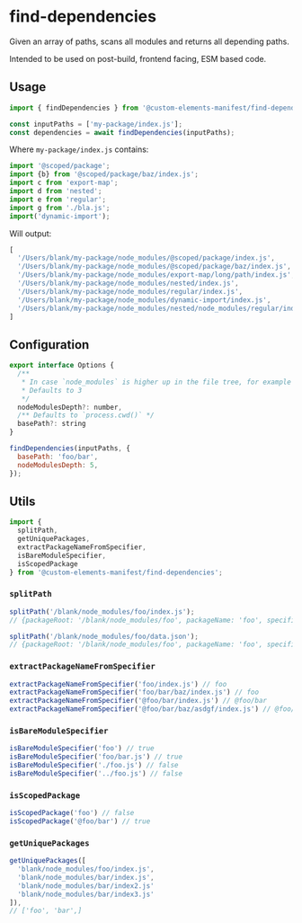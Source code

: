 # find-dependencies

Given an array of paths, scans all modules and returns all depending paths.

Intended to be used on post-build, frontend facing, ESM based code.

## Usage

```js
import { findDependencies } from '@custom-elements-manifest/find-dependencies';

const inputPaths = ['my-package/index.js'];
const dependencies = await findDependencies(inputPaths);
```

Where `my-package/index.js` contains:

```js
import '@scoped/package';
import {b} from '@scoped/package/baz/index.js';
import c from 'export-map';
import d from 'nested';
import e from 'regular';
import g from './bla.js';
import('dynamic-import');
```

Will output:

```js
[
  '/Users/blank/my-package/node_modules/@scoped/package/index.js',
  '/Users/blank/my-package/node_modules/@scoped/package/baz/index.js',
  '/Users/blank/my-package/node_modules/export-map/long/path/index.js',
  '/Users/blank/my-package/node_modules/nested/index.js',
  '/Users/blank/my-package/node_modules/regular/index.js',
  '/Users/blank/my-package/node_modules/dynamic-import/index.js',
  '/Users/blank/my-package/node_modules/nested/node_modules/regular/index.js'
]
```

## Configuration

```js
export interface Options {
  /** 
   * In case `node_modules` is higher up in the file tree, for example in a monorepo
   * Defaults to 3 
   */
  nodeModulesDepth?: number,
  /** Defaults to `process.cwd()` */
  basePath?: string
}
```

```js
findDependencies(inputPaths, {
  basePath: 'foo/bar',
  nodeModulesDepth: 5,
});
```

## Utils

```js
import { 
  splitPath, 
  getUniquePackages, 
  extractPackageNameFromSpecifier, 
  isBareModuleSpecifier, 
  isScopedPackage 
} from '@custom-elements-manifest/find-dependencies';
```


### `splitPath`
```js
splitPath('/blank/node_modules/foo/index.js');
// {packageRoot: '/blank/node_modules/foo', packageName: 'foo', specifier: 'foo/index.js', type: 'js' }

splitPath('/blank/node_modules/foo/data.json');
// {packageRoot: '/blank/node_modules/foo', packageName: 'foo', specifier: 'foo/data.json', type: 'json' }
```

### `extractPackageNameFromSpecifier`
```js
extractPackageNameFromSpecifier('foo/index.js') // foo
extractPackageNameFromSpecifier('foo/bar/baz/index.js') // foo
extractPackageNameFromSpecifier('@foo/bar/index.js') // @foo/bar
extractPackageNameFromSpecifier('@foo/bar/baz/asdgf/index.js') // @foo/bar
```
### `isBareModuleSpecifier`
```js
isBareModuleSpecifier('foo') // true
isBareModuleSpecifier('foo/bar.js') // true
isBareModuleSpecifier('./foo.js') // false
isBareModuleSpecifier('../foo.js') // false
```
### `isScopedPackage`
```js
isScopedPackage('foo') // false
isScopedPackage('@foo/bar') // true
```

### `getUniquePackages`
```js
getUniquePackages([
  'blank/node_modules/foo/index.js', 
  'blank/node_modules/bar/index.js',
  'blank/node_modules/bar/index2.js'
  'blank/node_modules/bar/index3.js'
]),
// ['foo', 'bar',]
```